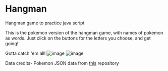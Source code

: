 # Hangman
Hangman game to practice java script

This is the pokemon version of the hangman game, with names of pokemon as words. Just click on the buttons for the letters you choose, and get going!

Gotta catch 'em all!
![image](https://user-images.githubusercontent.com/83284294/131458025-bd25b8e2-c792-4947-b1be-04ba1624a5db.png)
![image](https://user-images.githubusercontent.com/83284294/131458142-65e383a4-682f-4dcb-86a7-c1b6bbbcdfc9.png)


Data credits- Pokemon JSON data from [this](https://github.com/sindresorhus/pokemon/blob/239d7bb9de383321f61dcea59cdf2a3034a343ba/data/en.json) repository
